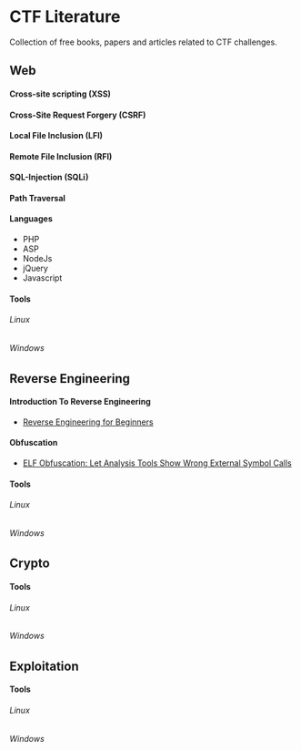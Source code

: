 CTF Literature
==============

Collection of free books, papers and articles related to CTF challenges.

## Web
#### Cross-site scripting (XSS)
#### Cross-Site Request Forgery (CSRF)
#### Local File Inclusion (LFI)
#### Remote File Inclusion (RFI)
#### SQL-Injection (SQLi)
#### Path Traversal
#### Languages
* PHP
* ASP
* NodeJs
* jQuery
* Javascript

#### Tools
###### Linux
###### Windows



## Reverse Engineering

#### Introduction To Reverse Engineering
* [Reverse Engineering for Beginners](http://beginners.re/)

#### Obfuscation
* [ELF Obfuscation: Let Analysis Tools Show Wrong External Symbol Calls](http://h4des.org/blog/index.php?/archives/346-ELF-obfuscation-let-analysis-tools-show-wrong-external-symbol-calls.html)

#### Tools
###### Linux
###### Windows


## Crypto
#### Tools
###### Linux
###### Windows


## Exploitation
#### Tools
###### Linux
###### Windows
